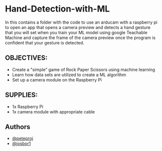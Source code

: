 # Hand-Detection-with-ML

In this contains a folder with the code to use an arducam with a raspberry pi to open an app that opens a camera preview and detects a hand gesture that you will set when you train your ML model using google Teachable Machine and capture the frame of the camera preview once the program is confident that your gesture is detected.

## OBJECTIVES:
- Create a "simple” game of Rock Paper Scissors using machine learning
- Learn how data sets are utilized to create a ML algorithm
- Set up a camera module on the Raspberry Pi

## SUPPLIES:
- 1x Raspberry Pi
- 1x camera module with appropriate cable

## Authors

- [@peteproj](https://github.com/peteproj)
- [@josbor1](https://github.com/josbor1)
